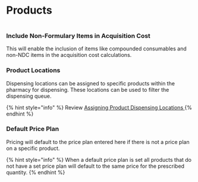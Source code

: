 # Products

<figure><img src="../../../.gitbook/assets/Screenshot 2024-12-02 at 11.30.00 AM.png" alt=""><figcaption></figcaption></figure>

### Include Non-Formulary Items in Acquisition Cost

This will enable the inclusion of items like compounded consumables and non-NDC items in the acquisition cost calculations.

### Product Locations

Dispensing locations can be assigned to specific products within the pharmacy for dispensing. These locations can be used to filter the dispensing queue.&#x20;

{% hint style="info" %}
Review [Assigning Product Dispensing Locations ](../../../maintenance/products/assigning-product-dispensing-location.md)
{% endhint %}

### Default Price Plan

Pricing will default to the price plan entered here if there is not a price plan on a specific product.&#x20;

{% hint style="info" %}
When a default price plan is set all products that do not have a set price plan will default to the same price for the prescribed quantity.
{% endhint %}
